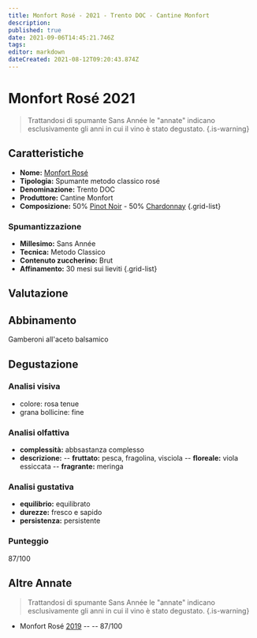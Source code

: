 ```yaml
---
title: Monfort Rosé - 2021 - Trento DOC - Cantine Monfort
description: 
published: true
date: 2021-09-06T14:45:21.746Z
tags: 
editor: markdown
dateCreated: 2021-08-12T09:20:43.874Z
---
```


# Monfort Rosé 2021

> Trattandosi di spumante Sans Année le "annate" indicano esclusivamente gli anni in cui il vino è stato degustato.
{.is-warning}


## Caratteristiche
- **Nome:** [Monfort Rosé](/vini/Italia/Trentino/Cantine-Monfort/Monfort-Rose/scheda-globale)
- **Tipologia:** Spumante metodo classico rosé
- **Denominazione:** Trento DOC 
- **Produttore:** Cantine Monfort 
- **Composizione:** 50% [Pinot Noir](/vitigni/Francia/bacca-nera/pinot-noir) - 50% [Chardonnay](/vitigni/Francia/bacca-bianca/chardonnay)
{.grid-list}

### Spumantizzazione
- **Millesimo:** Sans Année
- **Tecnica:** Metodo Classico
- **Contenuto zuccherino:** Brut
- **Affinamento:** 30 mesi sui lieviti
{.grid-list}

## Valutazione

<span class="valutazione"><span class="star-3"></span></span>

## Abbinamento
Gamberoni all'aceto balsamico

## Degustazione

### Analisi visiva
- colore: rosa tenue
- grana bollicine: fine

### Analisi olfattiva
- **complessità:**  abbsastanza complesso
- **descrizione:**
-- **fruttato:** pesca, fragolina, visciola
-- **floreale:** viola essiccata
-- **fragrante:** meringa 

### Analisi gustativa
- **equilibrio:** equilibrato
- **durezze:** fresco e sapido
- **persistenza:** persistente

### Punteggio
<span class="valutazione">87/100</span>

## Altre Annate
> Trattandosi di spumante Sans Année le "annate" indicano esclusivamente gli anni in cui il vino è stato degustato.
{.is-warning}

- Monfort Rosé [2019](/vini/Italia/Trentino/Cantine-Monfort/Monfort-Rose/2019) -- <span class="star-3"></span> -- 87/100


 